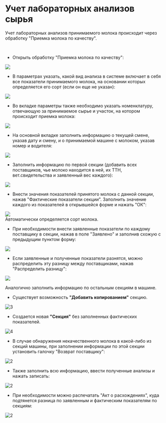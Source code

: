 # Учет лабораторных анализов сырья


Учет лабораторных анализов принимаемого молока происходит через
обработку "Приемка молока по качеству".

 

-   Открыть обработку "Приемка молока по качеству":

![](LaboratoryAnalysisOfMilk.assets/1.png)

-   В параметрах указать, какой вид анализа в системе включает в себя
    все показатели принимаемого молока, на основании которых
    определяется его сорт (если он еще не указан):
    

![](LaboratoryAnalysisOfMilk.assets/2.png)


-   Во вкладке параметры также необходимо указать номенклатуру,
    отвечающую за принимаемое сырье и участок, на котором происходит
    приемка молока:

![](LaboratoryAnalysisOfMilk.assets/3.png)
-   На основной вкладке заполнить информацию о текущей смене, указав
    дату и смену, и о принимаемой машине с молоком, указав номер и
    водителя:

![](LaboratoryAnalysisOfMilk.assets/4.png)


-   Заполнить информацию по первой секции (добавить всех поставщиков,
    чье молоко находится в ней, их ТТН, вет.свидетельства и заявленный
    вес каждого):

![](LaboratoryAnalysisOfMilk.assets/5.png)


-   Внести значения показателей принятого молока с данной секции, нажав
    "Фактические показатели секции". Заполнить значение каждого из
    показателей в открывшейся форме и нажать "ОК":

![](LaboratoryAnalysisOfMilk.assets/6.png)  
Автоматически определяется сорт молока.


-   При необходимости внести заявленные показатели по каждому поставщику
    в секции, нажав в поле "Заявлено" и заполнив схожую с предыдущим
    пунктом форму:

![](LaboratoryAnalysisOfMilk.assets/7.png)


-   Если заявленные и полученные показатели разнятся, можно распределить
    эту разницу между поставщиками, нажав "Распределить разницу":

![](LaboratoryAnalysisOfMilk.assets/8.png)

Аналогично заполнить информацию по остальным секциям в машине.  
    
- Существует возможность **"Добавить копированием"** секцию.

![3](LaboratoryAnalysisOfMilk.assets/9.png)

- Создается новая **"Секция"** без заполненных фактических показателей.

![4](LaboratoryAnalysisOfMilk.assets/10.png)

- В случае обнаружения некачественного молока в какой-либо из секций машины, при заполнении информации по этой секции установить галочку "Возврат поставщику":

![2](LaboratoryAnalysisOfMilk.assets/11.png)

- Также заполнить всю информацию, ввести полученные анализы и нажать записать:

![2](LaboratoryAnalysisOfMilk.assets/12.png)

- При необходимости можно распечатать "Акт о расхождениях", куда подтянется разница по заявленным и фактическим показателям по секциям:

![2](LaboratoryAnalysisOfMilk.assets/13.png)
